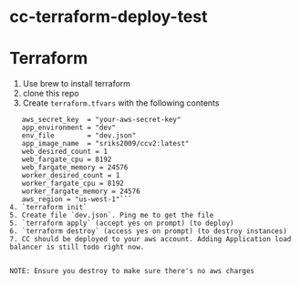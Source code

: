 # cc-terraform-deploy-test

# Terraform
1. Use brew to install terraform
2. clone this repo
3. Create `terraform.tfvars` with the following contents
 ```aws_access_key  = "your-access-key"
    aws_secret_key  = "your-aws-secret-key"
    app_environment = "dev"
    env_file        = "dev.json"
    app_image_name  = "sriks2009/ccv2:latest"
    web_desired_count = 1
    web_fargate_cpu = 8192
    web_fargate_memory = 24576
    worker_desired_count = 1
    worker_fargate_cpu = 8192
    worker_fargate_memory = 24576
    aws_region = "us-west-1"```
4. `terraform init`
5. Create file `dev.json`. Ping me to get the file
5. `terraform apply` (accept yes on prompt) (to deploy)
6. `terraform destroy` (access yes on prompt) (to destroy instances)
7. CC should be deployed to your aws account. Adding Application load balancer is still todo right now.


NOTE: Ensure you destroy to make sure there's no aws charges